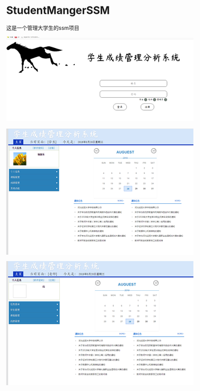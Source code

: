 # StudentMangerSSM
这是一个管理大学生的ssm项目


![image](https://github.com/yangxinle1999/StudentMangerSSM/blob/master/uml/image/tupian1.png)


![image](https://github.com/yangxinle1999/StudentMangerSSM/blob/master/uml/image/tupian2.png)


![image](https://github.com/yangxinle1999/StudentMangerSSM/blob/master/uml/image/tupian3.png)
